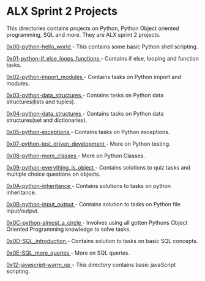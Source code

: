 # ALX Sprint 2 Projects

This directories contains projects on Python, Python Object oriented programming, SQL and more. They are ALX sprint 2 projects.

[ 0x00-python-hello_world ](./x00-python-hello_world/) - This contains some basic Python shell scripting.

[ 0x01-python-if_else_loops_functions ](./0x01-python-if_else_loops_functions/) - Contains if else, looping and function tasks.

[ 0x02-python-import_modules ](./0x02-python-import_modules/) - Contains tasks on Python import and modules.

[ 0x03-python-data_structures ](./0x03-python-data_structures/) - Contains tasks on Python data structures(lists and tuples).

[ 0x04-python-data_structures ](./0x04-python-data_structures/) - Contains tasks on Python data structures(set and dictionaries).

[ 0x05-python-exceptions ](./0x05-python-exceptions/) - Contains tasks on Python exceptions.

[ 0x07-python-test_driven_development ](./0x07-python-test_driven_development/) - More on Python testing.

[ 0x08-python-more_classes ](./0x08-python-more_classes/) - More on Python Classes.

[ 0x09-python-everything_is_object ](./0x09-python-everything_is_object/) - Contains solutions to quiz tasks and multiple choice questions on objects.

[ 0x0A-python-inheritance ](./0x0A-python-inheritance/) - Contains solutions to tasks on python inheritance.

[ 0x0B-python-input_output ](./0x0B-python-input_output/) - Contains solution to tasks on Python file input/output.

[ 0x0C-python-almost_a_circle ](./0x0B-python-input_output/) - Involves using all gotten Pythons Object Oriented Programming knowledge to solve tasks.

[ 0x0D-SQL_introduction ](./0x0D-SQL_introduction/) - Contains solution to tasks on basic SQL concepts.

[ 0x0E-SQL_more_queries ](./0x0E-SQL_more_queries/) - More on SQL queries.

[ 0x12-javascript-warm_up ](./0x12-javascript-warm_up) - This directory contains basic javaScript scripting.
